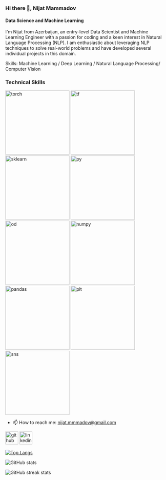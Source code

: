 ### Hi there 👋, Nijat Mammadov
#### Data Science and Machine Learning
I'm Nijat from Azerbaijan, an entry-level Data Scientist and Machine Learning Engineer with a passion for coding and a keen interest in Natural Language Processing (NLP). I am enthusiastic about leveraging NLP techniques to solve real-world problems and have developed several individual projects in this domain.

Skills: Machine Learning / Deep Learning / Natural Language Processing/ Computer Vision


### Technical Skills
<img src="https://github.com/user-attachments/assets/809bf0d1-6b08-4492-b704-01595254ebb0" alt="torch" width="200" background = 'white'>
<img src="https://github.com/user-attachments/assets/f8b17d83-b923-409f-81a6-8594844dc660" alt="tf" width="200">
<img src="https://upload.wikimedia.org/wikipedia/commons/thumb/0/05/Scikit_learn_logo_small.svg/1200px-Scikit_learn_logo_small.svg.png" alt="sklearn" width="200">
<img src="https://upload.wikimedia.org/wikipedia/commons/thumb/c/c3/Python-logo-notext.svg/800px-Python-logo-notext.svg.png" alt="py" width="200">
<img src="https://logos-world.net/wp-content/uploads/2020/09/Oracle-Symbol.png" alt="od" width="200">
<img src="https://github.com/user-attachments/assets/673c4838-f2a7-4532-ae0e-7d9c0506463a" alt='numpy' width="200">
<img src="https://github.com/user-attachments/assets/d8b6e0e6-be84-4f54-a0fb-db38f90afd6d" alt="pandas" width="200">
<img src="https://github.com/user-attachments/assets/c7189c36-0f23-4605-bc20-d90d2a51f5c4" alt="plt" width="200">
<img src="https://github.com/user-attachments/assets/7d74e2a4-45f4-4a4b-a9d3-c6dd30e04665" alt="sns" width="200">


<!-- ![image](https://github.com/user-attachments/assets/f8b17d83-b923-409f-81a6-8594844dc660) -->

- 📫 How to reach me: nijat.mmmadov@gmail.com 


[<img src='https://cdn.jsdelivr.net/npm/simple-icons@3.0.1/icons/github.svg' alt='github' height='40'>](https://github.com/nijatmammadov)  [<img src='https://cdn.jsdelivr.net/npm/simple-icons@3.0.1/icons/linkedin.svg' alt='linkedin' height='40'>](https://www.linkedin.com/in/https://www.linkedin.com/in/nijat-mammadov-09370022a//)  

[![Top Langs](https://github-readme-stats.vercel.app/api/top-langs/?username=nijatmammadov)](https://github.com/anuraghazra/github-readme-stats)

![GitHub stats](https://github-readme-stats.vercel.app/api?username=nijatmammadov&show_icons=true)  

![GitHub streak stats](https://streak-stats.demolab.com/?user=nijatmammadov)  





